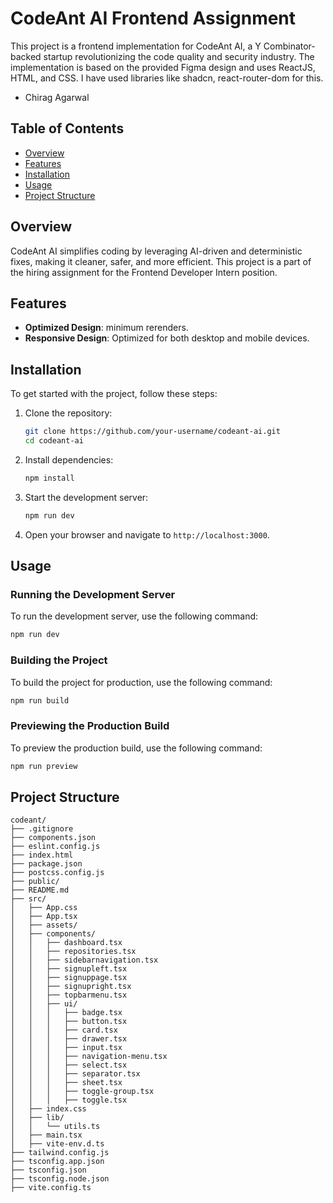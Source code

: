 # CodeAnt AI Frontend Assignment

This project is a frontend implementation for CodeAnt AI, a Y Combinator-backed startup revolutionizing the code quality and security industry. The implementation is based on the provided Figma design and uses ReactJS, HTML, and CSS.
I have used libraries like shadcn, react-router-dom for this.

- Chirag Agarwal

## Table of Contents

- [Overview](#overview)
- [Features](#features)
- [Installation](#installation)
- [Usage](#usage)
- [Project Structure](#project-structure)


## Overview

CodeAnt AI simplifies coding by leveraging AI-driven and deterministic fixes, making it cleaner, safer, and more efficient. This project is a part of the hiring assignment for the Frontend Developer Intern position.

## Features

- **Optimized Design**: minimum rerenders.
- **Responsive Design**: Optimized for both desktop and mobile devices.

## Installation

To get started with the project, follow these steps:

1. Clone the repository:
   ```sh
   git clone https://github.com/your-username/codeant-ai.git
   cd codeant-ai
   ```

2. Install dependencies:
   ```sh
   npm install
   ```

3. Start the development server:
   ```sh
   npm run dev
   ```

4. Open your browser and navigate to `http://localhost:3000`.

## Usage

### Running the Development Server

To run the development server, use the following command:
```sh
npm run dev
```

### Building the Project

To build the project for production, use the following command:
```sh
npm run build
```

### Previewing the Production Build

To preview the production build, use the following command:
```sh
npm run preview
```

## Project Structure

```
codeant/
├── .gitignore
├── components.json
├── eslint.config.js
├── index.html
├── package.json
├── postcss.config.js
├── public/
├── README.md
├── src/
│   ├── App.css
│   ├── App.tsx
│   ├── assets/
│   ├── components/
│   │   ├── dashboard.tsx
│   │   ├── repositories.tsx
│   │   ├── sidebarnavigation.tsx
│   │   ├── signupleft.tsx
│   │   ├── signuppage.tsx
│   │   ├── signupright.tsx
│   │   ├── topbarmenu.tsx
│   │   ├── ui/
│   │   │   ├── badge.tsx
│   │   │   ├── button.tsx
│   │   │   ├── card.tsx
│   │   │   ├── drawer.tsx
│   │   │   ├── input.tsx
│   │   │   ├── navigation-menu.tsx
│   │   │   ├── select.tsx
│   │   │   ├── separator.tsx
│   │   │   ├── sheet.tsx
│   │   │   ├── toggle-group.tsx
│   │   │   ├── toggle.tsx
│   ├── index.css
│   ├── lib/
│   │   └── utils.ts
│   ├── main.tsx
│   ├── vite-env.d.ts
├── tailwind.config.js
├── tsconfig.app.json
├── tsconfig.json
├── tsconfig.node.json
├── vite.config.ts
```


